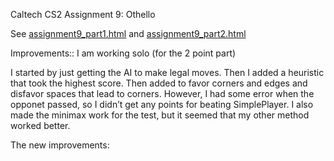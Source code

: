 Caltech CS2 Assignment 9: Othello

See [assignment9_part1.html](http://htmlpreview.github.io/?https://github.com/caltechcs2/othello/blob/master/assignment9_part1.html) and [assignment9_part2.html](http://htmlpreview.github.io/?https://github.com/caltechcs2/othello/blob/master/assignment9_part2.html)


Improvements::
I am working solo (for the 2 point part)

I started by just getting the AI to make legal moves. 
Then I added a heuristic that took the highest score. Then added to favor corners and edges and disfavor spaces that lead to corners. However, I had some error when the opponet passed, so I didn’t get any points for beating SimplePlayer.
I also made the minimax work for the test, but it seemed that my other method worked better.

The new improvements:
